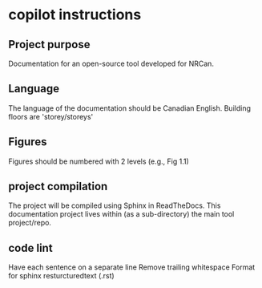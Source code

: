 # copilot instructions

## Project purpose
Documentation for an open-source tool developed for NRCan.
 


## Language
The language of the documentation should be Canadian English.
Building floors are 'storey/storeys'

## Figures
Figures should be numbered with 2 levels (e.g., Fig 1.1)

## project compilation
The project will be compiled using Sphinx in ReadTheDocs.
This documentation project lives within (as a sub-directory) the main tool project/repo.


## code lint
Have each sentence on a separate line
Remove trailing whitespace
Format for sphinx resturcturedtext (.rst)
